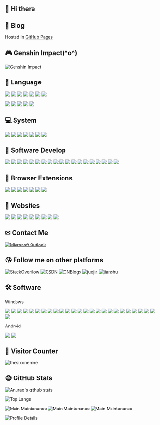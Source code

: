 ## 🤞 Hi there 

## 📓 Blog

Hosted in [GitHub Pages](https://thesixonenine.github.io)


## 🎮 Genshin Impact\(^o^)

![Genshin Impact](https://genshin-card.getloli.com/13/11629047.png)


## 👄 Language

<p align="left">
<img src="https://img.shields.io/badge/Java-7%208%2011%2017-brightgreen?style=flat&labelColor=ffffff&logo=Java&logoColor=007396"/>
<img src="https://img.shields.io/badge/Python-3.9+-brightgreen?style=flat&labelColor=ffffff&logo=Python&logoColor=3776AB"/>
<img src="https://img.shields.io/badge/Go-1.17.3-brightgreen?style=flat&labelColor=ffffff&logo=Go&logoColor=00ADD8"/>
<img src="https://img.shields.io/badge/GNU%20Bash-1.0-brightgreen?style=flat&labelColor=ffffff&logo=GNU%20Bash&logoColor=4EAA25"/>
<img src="https://img.shields.io/badge/PowerShell-7.2.3-brightgreen?style=flat&labelColor=ffffff&logo=PowerShell&logoColor=5391FE"/>
<img src="https://img.shields.io/badge/JavaScript-ES2015-brightgreen?style=flat&labelColor=ffffff&logo=JavaScript&logoColor=F7DF1E"/>
<img src="https://img.shields.io/badge/Lua-5.3-brightgreen?style=flat&labelColor=ffffff&logo=Lua&logoColor=2C2D72"/>
</p>
<p align="left">
<img src="https://img.shields.io/badge/Maven-3.8.4-brightgreen?style=flat&labelColor=ffffff&logo=Apache%20Maven&logoColor=C71A36" />
<img src="https://img.shields.io/badge/Gradle-7.4.1-brightgreen?style=flat&labelColor=ffffff&logo=Gradle&logoColor=02303A" />
<img src="https://img.shields.io/badge/NPM-6.14.6-brightgreen?style=flat&labelColor=ffffff&logo=npm&logoColor=white" />
<img src="https://img.shields.io/badge/Node.js-12.18.3-brightgreen?style=flat&labelColor=ffffff&logo=Node.js&logoColor=339933" />
<img src="https://img.shields.io/badge/Vue.js-3-brightgreen?style=flat&labelColor=ffffff&logo=Vue.js&logoColor=4FC08D" />
</p>


## 💻 System

<p align="left">
<img src="https://img.shields.io/badge/Android--0?style=social&logo=Android&logoColor=3DDC84"/>
<img src="https://img.shields.io/badge/Windows%20XP/7/10--0?style=social&logo=Windows&logoColor=0078D6"/>
<img src="https://img.shields.io/badge/MacOS--0?style=social&logo=Apple&logoColor=000000"/>
<img src="https://img.shields.io/badge/Arch%20Linux--0?style=social&logo=Arch%20Linux&logoColor=1793D1"/>
<img src="https://img.shields.io/badge/elementaryOS--0?style=social&logo=elementary&logoColor=64BAFF"/>
<img src="https://img.shields.io/badge/CentOS--0?style=social&logo=CentOS&logoColor=262577"/>
<img src="https://img.shields.io/badge/Ubuntu--0?style=social&logo=Ubuntu&logoColor=E95420"/>
</p>


## 🔨 Software Develop

<p align="left">
<img src="https://img.shields.io/badge/IntelliJ%20IDEA-IDE-4479A1?style=flat&labelColor=ffffff&logo=IntelliJ%20IDEA&logoColor=4479A1"/>
<img src="https://img.shields.io/badge/MySQL-Database-4479A1?style=flat&logo=MySQL&labelColor=ffffff&logoColor=4479A1"/>
<img src="https://img.shields.io/badge/Windows%20Terminal-Terminal-4479A1?style=flat&logo=Windows%20Terminal&labelColor=ffffff&logoColor=4D4D4D"/>
<img src="https://img.shields.io/badge/Google%20Chrome-Browser-4479A1?style=flat&logo=Google%20Chrome&labelColor=ffffff&logoColor=4285F4"/>
<img src="https://img.shields.io/badge/Microsoft%20Edge-Browser-4479A1?style=flat&logo=Microsoft%20Edge&labelColor=ffffff&logoColor=0078D7"/>
<img src="https://img.shields.io/badge/Microsoft%20OneNote-NoteBook-4479A1?style=flat&logo=Microsoft%20OneNote&labelColor=ffffff&logoColor=7719AA"/>
<img src="https://img.shields.io/badge/Microsoft%20Outlook-Mail%20Client-4479A1?style=flat&logo=Microsoft%20Outlook&labelColor=ffffff&logoColor=0078D4"/>
<img src="https://img.shields.io/badge/Visual%20Studio%20Code-Editor-4479A1?style=flat&logo=Visual%20Studio%20Code&labelColor=ffffff&logoColor=007ACC"/>
<img src="https://img.shields.io/badge/Rime-Input%20Method-4479A1?style=flat&labelColor=ffffff&logo=Rime-Input%20Method"/>
<img src="https://img.shields.io/badge/Sourcetree-3.4.6-brightgreen?style=flat&labelColor=ffffff&logo=Sourcetree&logoColor=0052CC"/>
<img src="https://img.shields.io/badge/FileZilla-3.59.0-brightgreen?style=flat&labelColor=ffffff&logo=FileZilla&logoColor=BF0000"/>
<img src="https://img.shields.io/badge/Notepad++-7.8.8-brightgreen?style=flat&labelColor=ffffff&logo=Notepad++&logoColor=90E59A"/>
<img src="https://img.shields.io/badge/Redis-5.0-brightgreen?style=flat&labelColor=ffffff&logo=Redis&logoColor=DC382D"/>
<img src="https://img.shields.io/badge/Docker-22.10.7-brightgreen?style=flat&labelColor=ffffff&logo=docker&logoColor=2496ED"/>
<img src="https://img.shields.io/badge/Nginx-1.20.2-brightgreen?style=flat&labelColor=ffffff&logo=NGINX&logoColor=009639"/>
<img src="https://img.shields.io/badge/Git-2.34.1-brightgreen?style=flat&labelColor=ffffff&logo=Git&logoColor=F05032"/>
<img src="https://img.shields.io/badge/Chocolatey-1.1.0-brightgreen?style=flat&labelColor=ffffff&logo=Chocolatey&logoColor=80B5E3"/>
<img src="https://img.shields.io/badge/Scoop-1.0-brightgreen?style=flat&labelColor=ffffff"/>
<img src="https://img.shields.io/badge/HyperV-10.0-brightgreen?style=flat&labelColor=ffffff&label=Hyper-V"/>
</p>


## 🔧 Browser Extensions

<p align="left">
<img src="https://img.shields.io/badge/uBlock%20Origin-1.42.4-brightgreen?style=flat&labelColor=ffffff&logo=uBlock%20Origin&logoColor=800000"/>
<img src="https://img.shields.io/badge/Tampermonkey-4.16-brightgreen?style=flat&labelColor=ffffff&logo=Tampermonkey&logoColor=00485B"/>
<img src="https://img.shields.io/badge/FeHelper-2020.5.2810-brightgreen?style=flat&labelColor=ffffff"/>
<img src="https://img.shields.io/badge/Infinity-10.0.79-brightgreen?style=flat&labelColor=ffffff"/>
<img src="https://img.shields.io/badge/Dark%20Reader-4.9.47-brightgreen?style=flat&labelColor=ffffff"/>
<img src="https://img.shields.io/badge/Aria2%20for%20Chrome-1.5.6-brightgreen?style=flat&labelColor=ffffff"/>
<img src="https://img.shields.io/badge/Markdown%20Preview%20Plus-0.7.19-brightgreen?style=flat&labelColor=ffffff"/>
</p>


## 👀 Websites

<a href="https://stackoverflow.com" target="_blank"><img src="https://img.shields.io/badge/Stack%20Overflow--0?style=social"/></a>
<a href="https://www.notion.so" target="_blank"><img src="https://img.shields.io/badge/notion--0?style=social&label=notion"/></a>
<a href="https://leetcode.cn" target="_blank"><img src="https://img.shields.io/badge/leetcode--0?style=social&label=leetcode"/></a>
<a href="https://sspai.com" target="_blank"><img src="https://img.shields.io/badge/sspai--0?style=social&label=SSPai"/></a>
<a href="https://docs.microsoft.com" target="_blank"><img src="https://img.shields.io/badge/microsoft%20docs--0?style=social&label=microsoft%20docs"/></a>
<a href="https://developer.ibm.com" target="_blank"><img src="https://img.shields.io/badge/IBM--0?style=social&label=IBM"/></a>
<a href="http://www.ityouknow.com" target="_blank"><img src="https://img.shields.io/badge/ityouknow--0?style=social&label=ityouknow"/></a>
<a href="https://tech.meituan.com" target="_blank"><img src="https://img.shields.io/badge/meituan--0?style=social&label=meituan"/></a>
<a href="https://bilibili.com" target="_blank"><img src="https://img.shields.io/badge/bilibili--0?style=social&label=bilibili"/></a>


## ✉ Contact Me

<a href="mailto:thesixonenine@outlook.com" target="_blank"><img src="https://img.shields.io/badge/Microsoft%20Outlook-ffffff.svg?&style=flat&logo=Microsoft%20Outlook&logoColor=0078D4" alt="Microsoft Outlook"></a>


## 😘 Follow me on other platforms

<a href="https://stackoverflow.com/users/8054229/simple?tab=profile" target="_blank"><img src="https://img.shields.io/badge/Stack%20Overflow-ffffff.svg?&style=flat&logo=Stack%20Overflow&logoColor=F58025" alt="StackOverflow"></a>
<a href="https://blog.csdn.net/HYH8557" target="_blank"><img src="https://img.shields.io/badge/CSDN-ffffff.svg?&style=flat" alt="CSDN"></a>
<a href="https://www.cnblogs.com/thesixonenine" target="_blank"><img src="https://img.shields.io/badge/CNBlogs-ffffff.svg?&style=flat" alt="CNBlogs"></a>
<a href="https://juejin.cn/user/967206765338199" target="_blank"><img src="https://img.shields.io/badge/juejin-ffffff.svg?&style=flat" alt="juejin"></a>
<a href="https://www.jianshu.com/u/3f5cd5994007" target="_blank"><img src="https://img.shields.io/badge/jianshu-ffffff.svg?&style=flat" alt="jianshu"></a>


## 🛠 Software

Windows

<p align="left">
<img src="https://img.shields.io/badge/Android%20Studio-4.1.3-brightgreen?style=flat&labelColor=ffffff&logo=Android%20Studio&logoColor=3DDC84"/>
<img src="https://img.shields.io/badge/Apache%20JMeter-5.3-brightgreen?style=flat&labelColor=ffffff&logo=Apache%20JMeter&logoColor=D22128"/>
<img src="https://img.shields.io/badge/Hugo-0.80.0-brightgreen?style=flat&labelColor=ffffff&logo=Hugo&logoColor=FF4088"/>
<img src="https://img.shields.io/badge/OBS%20Studio-27.1.3-brightgreen?style=flat&labelColor=ffffff&logo=OBS%20Studio&logoColor=302E31"/>
<img src="https://img.shields.io/badge/aria2-1.35.0-brightgreen?style=flat&labelColor=ffffff"/>
<img src="https://img.shields.io/badge/Bandizip-7.12-brightgreen?style=flat&labelColor=ffffff"/>
<img src="https://img.shields.io/badge/besttrace-3.9.1-brightgreen?style=flat&labelColor=ffffff"/>
<img src="https://img.shields.io/badge/Everything-1.4.1-brightgreen?style=flat&labelColor=ffffff"/>
<img src="https://img.shields.io/badge/Dism%2B%2B-10.1-brightgreen?style=flat&labelColor=ffffff"/>
<img src="https://img.shields.io/badge/FanControl-V93-brightgreen?style=flat&labelColor=ffffff"/>
<img src="https://img.shields.io/badge/Fiddler-5.0-brightgreen?style=flat&labelColor=ffffff"/>
<img src="https://img.shields.io/badge/MemoryAnalyzer-1.11.0-brightgreen?style=flat&labelColor=ffffff"/>
<img src="https://img.shields.io/badge/PowerToys-0.58.0-brightgreen?style=flat&labelColor=ffffff"/>
<img src="https://img.shields.io/badge/Snipaste-2.3.0-brightgreen?style=flat&labelColor=ffffff"/>

<img src="https://img.shields.io/badge/Scrcpy--0?style=social"/>
<img src="https://img.shields.io/badge/RDM--0?style=social"/>
<img src="https://img.shields.io/badge/SumatraPDF--0?style=social"/>
<img src="https://img.shields.io/badge/V2rayN--0?style=social"/>
<img src="https://img.shields.io/badge/SwitchHosts--0?style=social"/>
<img src="https://img.shields.io/badge/MPV--0?style=social"/>
<img src="https://img.shields.io/badge/GPG4Win--0?style=social"/>
<img src="https://img.shields.io/badge/PDFPatcher--0?style=social"/>
<img src="https://img.shields.io/badge/JD_GUI--0?style=social"/>
<img src="https://img.shields.io/badge/lapce--0?style=social"/>
<img src="https://img.shields.io/badge/MSIAfterburner--0?style=social"/>
<img src="https://img.shields.io/badge/imewlconverter--0?style=social"/>
</p>

Android

<p align="left">
<img src="https://img.shields.io/badge/F%20Droid-0.80.0-brightgreen?style=flat&labelColor=ffffff&logo=F-Droid&logoColor=1976D2"/>
<img src="https://img.shields.io/badge/Anki--0?style=social&label=Anki"/>
</p>

## 🤝 Visitor Counter

![thesixonenine](https://count.getloli.com/get/@:thesixonenine)


## 😅 GitHub Stats

![Anurag's github stats](https://github-readme-stats.vercel.app/api?username=thesixonenine&show_icons=true)

![Top Langs](https://github-readme-stats.vercel.app/api/top-langs/?username=thesixonenine&layout=compact&hide=javascript,html,Stylus,Nunjucks)
<!--
![Main Maintenance](https://github-readme-stats-anuraghazra1.vercel.app/api/pin/?username=thesixonenine&repo=daily-py&show_owner=true)
-->
![Main Maintenance](https://github-readme-stats-anuraghazra1.vercel.app/api/pin/?username=thesixonenine&repo=get_weibo_hot)
![Main Maintenance](https://github-readme-stats-anuraghazra1.vercel.app/api/pin/?username=thesixonenine&repo=mmall)
![Main Maintenance](https://github-readme-stats-anuraghazra1.vercel.app/api/pin/?username=thesixonenine&repo=619)

![Profile Details](https://github-profile-summary-cards.vercel.app/api/cards/profile-details?username=thesixonenine&theme=vue)


<!--
**thesixonenine/thesixonenine** is a ✨ _special_ ✨ repository because its `README.md` (this file) appears on your GitHub profile.

Here are some ideas to get you started:

- 🔭 I’m currently working on ...
- 🌱 I’m currently learning ...
- 👯 I’m looking to collaborate on ...
- 🤔 I’m looking for help with ...
- 💬 Ask me about ...
- 📫 How to reach me: ...
- 😄 Pronouns: ...
- ⚡ Fun fact: ...
-->
